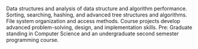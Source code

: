 Data structures and analysis of data structure and algorithm performance.  Sorting, searching, hashing, and advanced tree structures and algorithms.  File system organization and access methods.  Course projects develop advanced problem-solving, design, and implementation skills. Pre: Graduate standing in Computer Science and an undergraduate second semester programming course.
